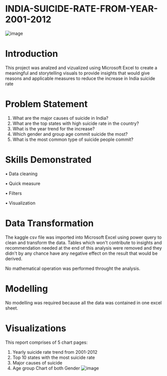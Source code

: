 # INDIA-SUICIDE-RATE-FROM-YEAR-2001-2012
![image](https://github.com/BayoMoh/INDIA-SUICIDE-RATE-YEAR-2001-2012/assets/144594657/1f68b15f-91ee-42a6-a901-d16517c8891c)
# Introduction
This project was analzed and vizualized using Microsoft Excel to create a meaningful and storytelling visuals to provide insights that would give reasons and applicable measures to reduce the increase in India suicide rate
# Problem Statement
1. What are the major causes of suicide in India?
2. What are the top states with high suicide rate in the country?
3. What is the year trend for the increase?
4. Which gender and group age commit suicide the most?
5. What is the most common type of suicide people commit?

 # Skills Demonstrated
 • Data cleaning
 
 • Quick measure
 
 • Filters
 
 • Visualization

 # Data Transformation
 The kaggle csv file was imported into Microsoft Excel using power query to clean and transform the data. Tables which won't contribute to insights and recommendation needed at the end of this analysis were removed and they didn't by any chance have any negative effect on the result that would be derived.
 
 No mathematical operation was performed throught the analysis.

 # Modelling
 No modelling was required because all the data was contained in one excel sheet.

 # Visualizations
 This report comprises of 5 chart pages:
 1. Yearly suicide rate trend from 2001-2012
 2. Top 10 states with the most suicide rate
 3. Major causes of suicide
 4. Age group Chart of both Gender
![image](https://github.com/BayoMoh/INDIA-SUICIDE-RATE-YEAR-2001-2012/assets/144594657/78ee4bba-1859-48b1-9ef9-9e530871b373)


 

 
